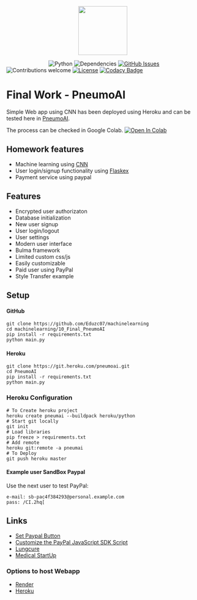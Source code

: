 <p align="center"><img src="https://developer.nvidia.com/sites/default/files/akamai/homepage/DevZone_Icon_Green_Machine_Learning.png" width="128px"><p>

&nbsp;&nbsp;&nbsp;&nbsp;&nbsp;&nbsp;&nbsp;&nbsp;&nbsp;&nbsp;&nbsp;&nbsp;&nbsp;
&nbsp;&nbsp;&nbsp;&nbsp;&nbsp;&nbsp;&nbsp;&nbsp;&nbsp;&nbsp;&nbsp;&nbsp;&nbsp;
![Python](https://img.shields.io/badge/python-v3.6-blue.svg)
![Dependencies](https://img.shields.io/badge/dependencies-up%20to%20date-brightgreen.svg)
[![GitHub Issues](https://img.shields.io/github/issues/anfederico/flaskex.svg)](https://github.com/Eduzc07/flaskex/issues)
![Contributions welcome](https://img.shields.io/badge/contributions-welcome-orange.svg)
[![License](https://img.shields.io/badge/license-MIT-blue.svg)](https://opensource.org/licenses/MIT)
[![Codacy Badge](https://api.codacy.com/project/badge/Grade/ef2f8f65c67a4043a9362fa6fb4f487a)](https://www.codacy.com/app/RDCH106/Flaskex?utm_source=github.com&amp;utm_medium=referral&amp;utm_content=RDCH106/Flaskex&amp;utm_campaign=Badge_Grade)


<!-- <p align="center"><img src="https://raw.githubusercontent.com/anfederico/Flaskex/master/media/flaskex-demo.png" width="100%"><p> -->

# Final Work - PneumoAI
Simple Web app using CNN has been deployed using Heroku and can be tested here in
[PneumoAI](https://pneumoai.herokuapp.com/).

The process can be checked in Google Colab.
[![Open In Colab](https://colab.research.google.com/assets/colab-badge.svg)](https://colab.research.google.com/github/Eduzc07/machinelearning/blob/master/10_Final_PneumoAI/AutomatedDiagnosis.ipynb)


## Homework features
- Machine learning using [CNN](https://www.kaggle.com/faizunnabi/diagnose-pneumonia)
- User login/signup functionality using [Flaskex](https://github.com/anfederico/Flaskex)
- Payment service using paypal

## Features
- Encrypted user authorizaton
- Database initialization
- New user signup
- User login/logout
- User settings
- Modern user interface
- Bulma framework
- Limited custom css/js
- Easily customizable
- Paid user using PayPal
- Style Transfer example

## Setup
#### GitHub
```
git clone https://github.com/Eduzc07/machinelearning
cd machinelearning/10_Final_PneumoAI
pip install -r requirements.txt
python main.py
```
#### Heroku
```
git clone https://git.heroku.com/pneumoai.git
cd PneumoAI
pip install -r requirements.txt
python main.py
```

### Heroku Configuration
```
# To Create heroku project
heroku create pneumai --buildpack heroku/python
# Start git locally
git init
# Load libraries
pip freeze > requirements.txt
# Add remote
heroku git:remote -a pneumai
# To Deploy
git push heroku master
```

#### Example user SandBox Paypal
Use the next user to test PayPal:
```
e-mail: sb-pac4f384293@personal.example.com
pass: /CI.2hq[
```

## Links
- [Set Paypal Button](https://developer.paypal.com/docs/archive/checkout/integrate/#1-get-the-code)
- [Customize the PayPal JavaScript SDK Script](https://developer.paypal.com/docs/checkout/reference/customize-sdk/)
- [Lungcure](https://github.com/FlorianWoelki/lungcure)
- [Medical StartUp](https://github.com/namas191297/medical_cost_estimator_startup)

### Options to host Webapp
- [Render](https://render.com/)
- [Heroku](https://heroku.com)
